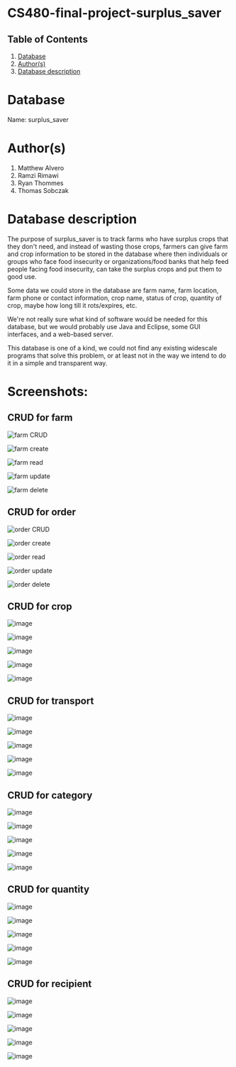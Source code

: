 # CS480-final-project-surplus_saver
 
## Table of Contents
1. [Database](#database)
1. [Author(s)](#author)
1. [Database description](#description)
 
# Database
Name: surplus_saver
 
# Author(s)
1. Matthew Alvero
2. Ramzi Rimawi
3. Ryan Thommes
4. Thomas Sobczak
 
# Database description
The purpose of surplus_saver is to track farms who have surplus crops that they don't need, and instead of wasting those crops, farmers can give farm and crop information to be stored in the database where then individuals or groups who face food insecurity or organizations/food banks that help feed people facing food insecurity, can take the surplus crops and put them to good use.

Some data we could store in the database are farm name, farm location, farm phone or contact information, crop name, status of crop, quantity of crop, maybe how long till it rots/expires, etc.

We're not really sure what kind of software would be needed for this database, but we would probably use Java and Eclipse, some GUI interfaces, and a web-based server.

This database is one of a kind, we could not find any existing widescale programs that solve this problem, or at least not in the way we intend to do it in a simple and transparent way.

# Screenshots:

## CRUD for farm
![farm CRUD](/images/farm_CRUD.png)

![farm create](/images/create_farm.png)

![farm read](/images/read_farm.png)

![farm update](/images/update_farm.png)

![farm delete](/images/delete_farm.png)

## CRUD for order
![order CRUD](/images/order_CRUD.png)

![order create](/images/create_order.png)

![order read](/images/read_order.png)

![order update](/images/update_order.png)

![order delete](/images/delete_order.png)

## CRUD for crop
![image](https://user-images.githubusercontent.com/54131271/139553531-db029e68-580e-4ac3-bce1-e688b4398451.png)

![image](https://user-images.githubusercontent.com/54131271/139553653-cd91e0e8-141e-40d1-9b2f-f53f90189c21.png)

![image](https://user-images.githubusercontent.com/54131271/139553674-1b9b099e-9ca4-4602-9ad1-6789e305bdb7.png)

![image](https://user-images.githubusercontent.com/54131271/139553683-0c9c1815-ae19-474c-8a9e-25e9925d1ac6.png)

![image](https://user-images.githubusercontent.com/54131271/139553693-0103ebf9-7f4e-424b-bf45-338779fb3ae5.png)

## CRUD for transport
![image](https://user-images.githubusercontent.com/54131271/139553736-bc0bae3d-be73-4ee4-a728-b76ae7c96683.png)

![image](https://user-images.githubusercontent.com/54131271/139553754-33a0c137-a246-4973-a73f-2d28b2594ae8.png)

![image](https://user-images.githubusercontent.com/54131271/139553788-ab3f61ce-a6de-4d3c-acf5-620e51147547.png)

![image](https://user-images.githubusercontent.com/54131271/139553795-2761ec8e-774b-4257-8655-0df734618d17.png)

![image](https://user-images.githubusercontent.com/54131271/139553805-7c8c66b1-4d56-4f3b-be15-735f198f0d79.png)

## CRUD for category
![image](/images/category_CRUD.PNG)

![image](/images/create_category.PNG)

![image](/images/read_category.PNG)

![image](/images/update_category.PNG)

![image](/images/delete_category.PNG)

## CRUD for quantity
![image](/images/quantity_CRUD.PNG)

![image](/images/create_quantity.PNG)

![image](/images/read_quantity.PNG)

![image](/images/update_quantity.PNG)

![image](/images/delete_quantity.PNG)

## CRUD for recipient
![image](/images/recipient_CRUD.PNG)

![image](/images/create_recipient.PNG)

![image](/images/read_recipient.PNG)

![image](/images/update_recipient.PNG)

![image](/images/delete_quantity.PNG)
